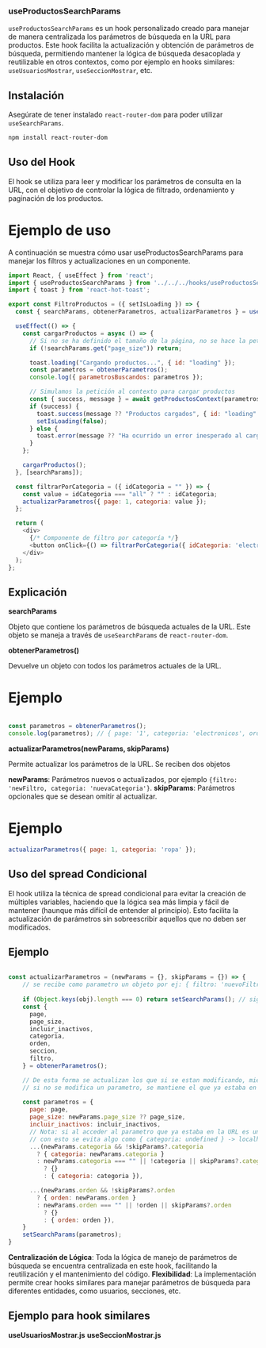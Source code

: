 ### useProductosSearchParams

`useProductosSearchParams` es un hook personalizado creado para manejar de manera centralizada los parámetros de búsqueda en la URL para productos. Este hook facilita la actualización y obtención de parámetros de búsqueda, permitiendo mantener la lógica de búsqueda desacoplada y reutilizable en otros contextos, como por ejemplo en hooks similares: `useUsuariosMostrar`, `useSeccionMostrar`, etc.

## Instalación

Asegúrate de tener instalado `react-router-dom` para poder utilizar `useSearchParams`.

```bash
npm install react-router-dom

```

## Uso del Hook 

El hook se utiliza para leer y modificar los parámetros de consulta en la URL, con el objetivo de controlar la lógica de filtrado, ordenamiento y paginación de los productos.

# Ejemplo de uso

A continuación se muestra cómo usar useProductosSearchParams para manejar los filtros y actualizaciones en un componente.

```javascript
import React, { useEffect } from 'react';
import { useProductosSearchParams } from '../../../hooks/useProductosSearchParams';
import { toast } from 'react-hot-toast';

export const FiltroProductos = ({ setIsLoading }) => {
  const { searchParams, obtenerParametros, actualizarParametros } = useProductosSearchParams();

  useEffect(() => {
    const cargarProductos = async () => {
      // Si no se ha definido el tamaño de la página, no se hace la petición
      if (!searchParams.get("page_size")) return;

      toast.loading("Cargando productos...", { id: "loading" });
      const parametros = obtenerParametros();
      console.log({ parametrosBuscandos: parametros });

      // Simulamos la petición al contexto para cargar productos
      const { success, message } = await getProductosContext(parametros);
      if (success) {
        toast.success(message ?? "Productos cargados", { id: "loading" });
        setIsLoading(false);
      } else {
        toast.error(message ?? "Ha ocurrido un error inesperado al cargar los productos", { id: "loading" });
      }
    };

    cargarProductos();
  }, [searchParams]);

  const filtrarPorCategoria = ({ idCategoria = "" }) => {
    const value = idCategoria === "all" ? "" : idCategoria;
    actualizarParametros({ page: 1, categoria: value });
  };

  return (
    <div>
      {/* Componente de filtro por categoría */}
      <button onClick={() => filtrarPorCategoria({ idCategoria: 'electronics' })}>Filtrar Electrónicos</button>
    </div>
  );
};
```

## Explicación

**searchParams**

Objeto que contiene los parámetros de búsqueda actuales de la URL. Este objeto se maneja a través de `useSearchParams` de `react-router-dom`.

**obtenerParametros()**

Devuelve un objeto con todos los parámetros actuales de la URL.

# Ejemplo

```javascript

const parametros = obtenerParametros();
console.log(parametros); // { page: '1', categoria: 'electronicos', orden: 'ascendente' }
```
**actualizarParametros(newParams, skipParams)**

Permite actualizar los parámetros de la URL. Se reciben dos objetos

**newParams**: Parámetros nuevos o actualizados, por ejemplo `{filtro: 'newFiltro, categoria: 'nuevaCategoria'}`.
**skipParams**: Parámetros opcionales que se desean omitir al actualizar.

# Ejemplo

```javascript
actualizarParametros({ page: 1, categoria: 'ropa' });
```

## Uso del spread Condicional

El hook utiliza la técnica de spread condicional para evitar la creación de múltiples variables, haciendo que la lógica sea más limpia y fácil de mantener (haunque más difícil de entender al principio). Esto facilita la actualización de parámetros sin sobreescribir aquellos que no deben ser modificados.

## Ejemplo

```javascript

const actualizarParametros = (newParams = {}, skipParams = {}) => {
    // se recibe como parametro un objeto por ej: { filtro: 'nuevoFiltro', categoria: 'nuevaCategoria' }
    
    if (Object.keys(obj).length === 0) return setSearchParams(); // significa que se quiere limpiar los parametros de busqueda
    const {
      page,
      page_size,
      incluir_inactivos,
      categoria,
      orden,
      seccion,
      filtro,
    } = obtenerParametros();

    // De esta forma se actualizan los que si se estan modificando, mientras se mantiene la estructura de los parametros que se ven en la URL
    // si no se modifica un parametro, se mantiene el que ya estaba en la URL
 
    const parametros = {
      page: page,
      page_size: newParams.page_size ?? page_size,
      incluir_inactivos: incluir_inactivos,
      // Nota: si al acceder al parametro que ya estaba en la URL es undefined, no se guardara al desestructurar
      // con esto se evita algo como { categoria: undefined } -> localhost:3000/?categoria=undefined&... o localhost:3000/?categoria=''&orden=''...
      ...(newParams.categoria && !skipParams?.categoria
        ? { categoria: newParams.categoria }
        : newParams.categoria === "" || !categoria || skipParams?.categoria
          ? {}
          : { categoria: categoria }),

      ...(newParams.orden && !skipParams?.orden
        ? { orden: newParams.orden }
        : newParams.orden === "" || !orden || skipParams?.orden
          ? {}
          : { orden: orden }),
    }
    setSearchParams(parametros);
}
```

**Centralización de Lógica**: Toda la lógica de manejo de parámetros de búsqueda se encuentra centralizada en este hook, facilitando la reutilización y el mantenimiento del código.
**Flexibilidad**: La implementación permite crear hooks similares para manejar parámetros de búsqueda para diferentes entidades, como usuarios, secciones, etc.

## Ejemplo para hook similares 

**useUsuariosMostrar.js**
**useSeccionMostrar.js**